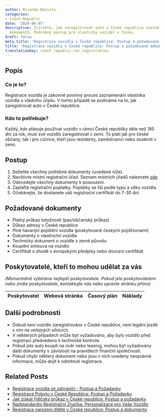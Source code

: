 ```yaml
---
author: Ricardo Batista
categories:
- Czech Republic
date: '2024-06-07'
description: Zjistěte, jak zaregistrovat auto v České republice včetně potřebných
  dokumentů. Podrobný postup pro vlastníky vozidel v Česku.
draft: false
meta_title: 'Registrace vozidla v České republice: Postup a požadované dokumenty'
title: 'Registrace vozidla v České republice: Postup a požadované dokumenty'
translationKey: czech republic-car_registration
---
```



## Popis
### Co je to?
Registrace vozidla je zákonně povinný proces zaznamenání vlastníka vozidla u vládního úřadu. V tomto případě se podíváme na to, jak zaregistrovat auto v České republice.

### Kdo to potřebuje?
Každý, kdo plánuje používat vozidlo v rámci České republiky déle než 185 dní za rok, musí své vozidlo zaregistrovat v zemi. To platí jak pro české občany, tak i pro cizince, kteří jsou rezidenty, zaměstnanci nebo studenti v zemi.

## Postup
1. Sežeňte všechny potřebné dokumenty (uvedené níže).
2. Navštivte místní registrační úřad. Seznam místních úřadů naleznete [zde](https://www.gov.uk/vehicle-registration).
3. Odevzdejte všechny dokumenty k posouzení.
4. Zaplaťte registrační poplatky. Poplatky se liší podle typu a věku vozidla.
5. Očekávejte, že dostanete váš registrační certifikát do 7-30 dní.

## Požadované dokumenty
- Platný průkaz totožnosti (pas/občanský průkaz)
- Důkaz adresy v České republice
- Plné havarijní pojištění vozidla (poskytované českými pojišťovnami)
- Dokumenty o vlastnictví vozidla
- Technický dokument o vozidle z země původu
- Koupění smlouva na vozidlo
- Certifikát o shodě s evropskými předpisy nebo dovozní certifikát

## Poskytovatelé, kteří to mohou udělat za vás
_(Momentálně vybíráme nejlepší poskytovatele. Pokud jste poskytovatelem nebo znáte poskytovatele, kontaktujte nás nebo upravte stránku přímo)_

| Poskytovatel    |     Webová stránka  |     Časový plán   |      Náklady    |
| :-------------: | :-------------: |  :-------------: | :-------------: |


## Další podrobnosti
- Dokud není vozidlo zaregistrováno v České republice, není legální jezdit s ním na veřejných silnicích.
- V některých případech může být vyžadováno, aby bylo vozidlo před registrací předvedeno k technické kontrole.
- Pokud jste auto koupili na úvěr nebo leasing, mohou být vyžadovány další dokumenty v závislosti na pravidlech finanční společnosti.
- Pokud chybí některý dokument nebo jsou v nich uvedeny nesprávné informace, může dojít k odmítnutí registrace.
## Related Posts

- [Registrace vozidla ze zahraničí - Postup a Požadavky](https://tramitit.com/cs/guides/czech-republic/registrace_vozidla_dovezeneho_ze_zahranici/)
- [Registrace Pobytu v České Republice: Postup a Požadavky](https://tramitit.com/cs/guides/czech-republic/registrace_k_pobytu_pro_cizince/)
- [Jak získat řidičský průkaz v České republice: Postup a požadavky](https://tramitit.com/cs/guides/czech-republic/zadost_o_ridicsky_prukaz/)
- [Nadstandardní Registrační Značka: Personalizace pro Vaše Vozidlo](https://tramitit.com/cs/guides/czech-republic/registracni_znacka_na_prani/)
- [Registrace narození dítěte v České republice: Postup a dokumenty](https://tramitit.com/cs/guides/czech-republic/matrika_-_narozeni_ditete/)